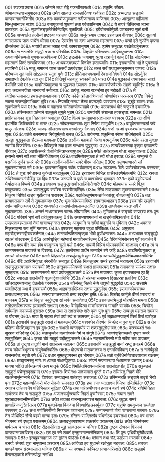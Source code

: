 001  सञ्जय उवाच
001a वर्तमाने तथा रौद्रे राजन्वीरवरक्षये
001c शकुनिः सौबलः श्रीमान्पाण्डवान्समुपाद्रवत्
002a तथैव सात्वतो राजन्हार्दिक्यः परवीरहा
002c अभ्यद्रवत सङ्ग्रामे पाण्डवानामनीकिनीम्
003a ततः काम्बोजमुख्यानां नदीजानाञ्च वाजिनाम्
003c आरट्टानां महीजानां सिन्धुजानाञ्च सर्वशः
004a वनायुजानां शुभ्राणां तथा पर्वतवासिनाम्
004c ये चापरे तित्तिरजा जवना वातरंहसः
005a सुवर्णालङ्कृतैरेतैर्वर्मवद्भिः सुकल्पितैः
005c हयैर्वातजवैर्मुख्यैः पाण्डवस्य सुतो बली
005e अभ्यवर्तत तत्सैन्यं हृष्टरूपः परन्तपः
006a अर्जुनस्याथ दायाद इरावान्नाम वीर्यवान्
006c सुतायां नागराजस्य जातः पार्थेन धीमता
007a ऐरावतेन सा दत्ता अनपत्या महात्मना
007c पत्यौ हते सुपर्णेन कृपणा दीनचेतना
008a भार्यार्थं ताञ्च जग्राह पार्थः कामवशानुगाम्
008c एवमेष समुत्पन्नः परक्षेत्रेऽर्जुनात्मजः
009a स नागलोके संवृद्धो मात्रा च परिरक्षितः
009c पितृव्येण परित्यक्तः पार्थद्वेषाद्दुरात्मना
010a रूपवान्वीर्यसम्पन्नो गुणवान्सत्यविक्रमः
010c इन्द्रलोकं जगामाशु श्रुत्वा तत्रार्जुनं गतम्
011a सोऽभिगम्य महात्मानं पितरं सत्यविक्रमम्
011c अभ्यवादयदव्यग्रो विनयेन कृताञ्जलिः
011e इरावानस्मि भद्रं ते पुत्रश्चाहं तवाभिभो
012a मातुः समागमो यश्च तत्सर्वं प्रत्यवेदयत्
012c तच्च सर्वं यथावृत्तमनुसस्मार पाण्डवः
013a परिष्वज्य सुतं चापि सोऽऽत्मनः सदृशं गुणैः
013c प्रीतिमानभवत्पार्थो देवराजनिवेशने
014a सोऽर्जुनेन समाज्ञप्तो देवलोके तदा नृप
014c प्रीतिपूर्वं महाबाहुः स्वकार्यं प्रति भारत
014e युद्धकाले त्वयास्माकं साह्यं देयमिति प्रभो
015a बाढमित्येवमुक्त्वा च युद्धकाल उपागतः
015c कामवर्णजवैरश्वैः संवृतो बहुभिर्नृप
016a ते हयाः काञ्चनापीडा नानावर्णा मनोजवाः
016c उत्पेतुः सहसा राजन्हंसा इव महोदधौ
017a ते त्वदीयान्समासाद्य हयसङ्घान्महाजवान्
017c क्रोडैः क्रोडानभिघ्नन्तो घोणाभिश्च परस्परम्
017e निपेतुः सहसा राजन्सुवेगाभिहता भुवि
018a निपतद्भिस्तथा तैश्च हयसङ्घैः परस्परम्
018c शुश्रुवे दारुणः शब्दः सुपर्णपतने यथा
019a तथैव च महाराज समेत्यान्योन्यमाहवे
019c परस्परवधं घोरं चक्रुस्ते हयसादिनः
020a तस्मिंस्तथा वर्तमाने सङ्कुले तुमुले भृशम्
020c उभयोरपि संशान्ता हयसङ्घाः समन्ततः
021a प्रक्षीणसायकाः शूरा निहताश्वाः श्रमातुराः
021c विलयं समनुप्राप्तास्तक्षमाणाः परस्परम्
022a ततः क्षीणे हयानीके किञ्चिच्छेषे च भारत
022c सौबलस्यात्मजाः शूरा निर्गता रणमूर्धनि
023a वायुवेगसमस्पर्शा जवे वायुसमांस्तथा
023c आरुह्य शीलसम्पन्नान्वयःस्थांस्तुरगोत्तमान्
024a गजो गवाक्षो वृषकश्चर्मवानार्जवः शुकः
024c षडेते बलसम्पन्ना निर्ययुर्महतो बलात्
025a वार्यमाणाः शकुनिना स्वैश्च योधैर्महाबलैः
025c सन्नद्धा युद्धकुशला रौद्ररूपा महाबलाः
026a तदनीकं महाबाहो भित्त्वा परमदुर्जयम्
026c बलेन महता युक्ताः स्वर्गाय विजयैषिणः
026e विविशुस्ते तदा हृष्टा गान्धारा युद्धदुर्मदाः
027a तान्प्रविष्टांस्तदा दृष्ट्वा इरावानपि वीर्यवान्
027c अब्रवीत्समरे योधान्विचित्राभरणायुधान्
028a यथैते धार्तराष्ट्रस्य योधाः सानुगवाहनाः
028c हन्यन्ते समरे सर्वे तथा नीतिर्विधीयताम्
029a बाढमित्येवमुक्त्वा ते सर्वे योधा इरावतः
029c जघ्नुस्ते वै परानीकं दुर्जयं समरे परैः
030a तदनीकमनीकेन समरे वीक्ष्य पातितम्
030c अमृष्यमाणास्ते सर्वे सुबलस्यात्मजा रणे
030e इरावन्तमभिद्रुत्य सर्वतः पर्यवारयन्
031a ताडयन्तः शितैः प्रासैश्चोदयन्तः परस्परम्
031c ते शूराः पर्यधावन्त कुर्वन्तो महदाकुलम्
032a इरावानथ निर्भिन्नः प्रासैस्तीक्ष्णैर्महात्मभिः
032c स्रवता रुधिरेणाक्तस्तोत्त्रैर्विद्ध इव द्विपः
033a उरस्यपि च पृष्ठे च पार्श्वयोश्च भृशाहतः
033c एको बहुभिरत्यर्थं धैर्याद्राजन्न विव्यथे
034a इरावानथ सङ्क्रुद्धः सर्वांस्तान्निशितैः शरैः
034c मोहयामास समरे विद्ध्वा परपुरञ्जयः
035a प्रासानुद्धृत्य सर्वांश्च स्वशरीरादरिंदमः
035c तैरेव ताडयामास सुबलस्यात्मजान्रणे
036a निकृष्य निशितं खड्गं गृहीत्वा च शरावरम्
036c पदातिस्तूर्णमागच्छज्जिघांसुः सौबलान्युधि
037a ततः प्रत्यागतप्राणाः सर्वे ते सुबलात्मजाः
037c भूयः क्रोधसमाविष्टा इरावन्तमथाद्रवन्
038a इरावानपि खड्गेन दर्शयन्पाणिलाघवम्
038c अभ्यवर्तत तान्सर्वान्सौबलान्बलदर्पितः
039a लाघवेनाथ चरतः सर्वे ते सुबलात्मजाः
039c अन्तरं नाध्यगच्छन्त चरन्तः शीघ्रगामिनः
040a भूमिष्ठमथ तं सङ्ख्ये सम्प्रदृश्य ततः पुनः
040c परिवार्य भृशं सर्वे ग्रहीतुमुपचक्रमुः
041a अथाभ्याशगतानां स खड्गेनामित्रकर्शनः
041c उपहस्तावहस्ताभ्यां तेषां गात्राण्यकृन्तत
042a आयुधानि च सर्वेषां बाहूनपि च भूषितान्
042c अपतन्त निकृत्ताङ्गा गता भूमिं गतासवः
043a वृषकस्तु महाराज बहुधा परिविक्षतः
043c अमुच्यत महारौद्रात्तस्माद्वीरावकर्तनात्
044a तान्सर्वान्पतितान्दृष्ट्वा भीतो दुर्योधनस्ततः
044c अभ्यभाषत सङ्क्रुद्धो राक्षसं घोरदर्शनम्
045a आर्श्यशृङ्गिं महेष्वासं मायाविनमरिंदमम्
045c वैरिणं भीमसेनस्य पूर्वं बकवधेन वै
046a पश्य वीर यथा ह्येष फल्गुनस्य सुतो बली
046c मायावी विप्रियं घोरमकार्षीन्मे बलक्षयम्
047a त्वं च कामगमस्तात मायास्त्रे च विशारदः
047c कृतवैरश्च पार्थेन तस्मादेनं रणे जहि
048a बाढमित्येवमुक्त्वा तु राक्षसो घोरदर्शनः
048c प्रययौ सिंहनादेन यत्रार्जुनसुतो युवा
049a स्वारूढैर्युद्धकुशलैर्विमलप्रासयोधिभिः
049c वीरैः प्रहारिभिर्युक्तः स्वैरनीकैः समावृतः
049e निहन्तुकामः समरे इरावन्तं महाबलम्
050a इरावानपि सङ्क्रुद्धस्त्वरमाणः पराक्रमी
050c हन्तुकामममित्रघ्नो राक्षसं प्रत्यवारयत्
051a तमापतन्तं सम्प्रेक्ष्य राक्षसः सुमहाबलः
051c त्वरमाणस्ततो मायां प्रयोक्तुमुपचक्रमे
052a तेन मायामयाः कॢप्ता हयास्तावन्त एव हि
052c स्वारूढा राक्षसैर्घोरैः शूलपट्टिशपाणिभिः
053a ते संरब्धाः समागम्य द्विसाहस्राः प्रहारिणः
053c अचिराद्गमयामासुः प्रेतलोकं परस्परम्
054a तस्मिंस्तु निहते सैन्ये तावुभौ युद्धदुर्मदौ
054c सङ्ग्रामे व्यवतिष्ठेतां यथा वै वृत्रवासवौ
055a आद्रवन्तमभिप्रेक्ष्य राक्षसं युद्धदुर्मदम्
055c इरावान्क्रोधसंरब्धः प्रत्यधावन्महाबलः
056a समभ्याशगतस्याजौ तस्य खड्गेन दुर्मतेः
056c चिच्छेद कार्मुकं दीप्तं शरावापं च पञ्चकम्
057a स निकृत्तं धनुर्दृष्ट्वा खं जवेन समाविशत्
057c इरावन्तमभिक्रुद्धं मोहयन्निव मायया
058a ततोऽन्तरिक्षमुत्पत्य इरावानपि राक्षसम्
058c विमोहयित्वा मायाभिस्तस्य गात्राणि सायकैः
058e चिच्छेद सर्वमर्मज्ञः कामरूपो दुरासदः
059a तथा स राक्षसश्रेष्ठः शरैः कृत्तः पुनः पुनः
059c सम्बभूव महाराज समवाप च यौवनम्
060a माया हि सहजा तेषां वयो रूपं च कामजम्
060c एवं तद्राक्षसस्याङ्गं छिन्नं छिन्नं व्यरोहत
061a इरावानपि सङ्क्रुद्धो राक्षसं तं महाबलम्
061c परश्वधेन तीक्ष्णेन चिच्छेद च पुनः पुनः
062a स तेन बलिना वीरश्छिद्यमान इव द्रुमः
062c राक्षसो व्यनदद्घोरं स शब्दस्तुमुलोऽभवत्
063a परश्वधक्षतं रक्षः सुस्राव रुधिरं बहु
063c ततश्चुक्रोध बलवांश्चक्रे वेगं च संयुगे
064a आर्श्यशृङ्गिस्ततो दृष्ट्वा समरे शत्रुमूर्जितम्
064c कृत्वा घोरं महद्रूपं ग्रहीतुमुपचक्रमे
064e सङ्ग्रामशिरसो मध्ये सर्वेषां तत्र पश्यताम्
065a तां दृष्ट्वा तादृशीं मायां राक्षसस्य महात्मनः
065c इरावानपि सङ्क्रुद्धो मायां स्रष्टुं प्रचक्रमे
066a तस्य क्रोधाभिभूतस्य संयुगेष्वनिवर्तिनः
066c योऽन्वयो मातृकस्तस्य स एनमभिपेदिवान्
067a स नागैर्बहुशो राजन्सर्वतः संवृतो रणे
067c दधार सुमहद्रूपमनन्त इव भोगवान्
067e ततो बहुविधैर्नागैश्छादयामास राक्षसम्
068a छाद्यमानस्तु नागैः स ध्यात्वा राक्षसपुङ्गवः
068c सौपर्णं रूपमास्थाय भक्षयामास पन्नगान्
069a मायया भक्षिते तस्मिन्नन्वये तस्य मातृके
069c विमोहितमिरावन्तमसिना राक्षसोऽवधीत्
070a सकुण्डलं समुकुटं पद्मेन्दुसदृशप्रभम्
070c इरावतः शिरो रक्षः पातयामास भूतले
071a तस्मिंस्तु निहते वीरे राक्षसेनार्जुनात्मजे
071c विशोकाः समपद्यन्त धार्तराष्ट्राः सराजकाः
072a तस्मिन्महति सङ्ग्रामे तादृशे भैरवे पुनः
072c महान्व्यतिकरो घोरः सेनयोः समपद्यत
073a हया गजाः पदाताश्च विमिश्रा दन्तिभिर्हताः
073c रथाश्च दन्तिनश्चैव पत्तिभिस्तत्र सूदिताः
074a तथा पत्तिरथौघाश्च हयाश्च बहवो रणे
074c रथिभिर्निहता राजंस्तव तेषां च सङ्कुले
075a अजानन्नर्जुनश्चापि निहतं पुत्रमौरसम्
075c जघान समरे शूरान्राज्ञस्तान्भीष्मरक्षिणः
076a तथैव तावका राजन्सृञ्जयाश्च महाबलाः
076c जुह्वतः समरे प्राणान्निजघ्नुरितरेतरम्
077a मुक्तकेशा विकवचा विरथाश्छिन्नकार्मुकाः
077c बाहुभिः समयुध्यन्त समवेताः परस्परम्
078a तथा मर्मातिगैर्भीष्मो निजघान महारथान्
078c कम्पयन्समरे सेनां पाण्डवानां महाबलः
079a तेन यौधिष्ठिरे सैन्ये बहवो मानवा हताः
079c दन्तिनः सादिनश्चैव रथिनोऽथ हयास्तथा
080a तत्र भारत भीष्मस्य रणे दृष्ट्वा पराक्रमम्
080c अत्यद्भुतमपश्याम शक्रस्येव पराक्रमम्
081a तथैव भीमसेनस्य पार्षतस्य च भारत
081c रौद्रमासीत्तदा युद्धं सात्वतस्य च धन्विनः
082a दृष्ट्वा द्रोणस्य विक्रान्तं पाण्डवान्भयमाविशत्
082c एक एव रणे शक्तो हन्तुमस्मान्ससैनिकान्
083a किं पुनः पृथिवीशूरैर्योधव्रातैः समावृतः
083c इत्यब्रुवन्महाराज रणे द्रोणेन पीडिताः
084a वर्तमाने तथा रौद्रे सङ्ग्रामे भरतर्षभ
084c उभयोः सेनयोः शूरा नामृष्यन्त परस्परम्
085a आविष्टा इव युध्यन्ते रक्षोभूता महाबलाः
085c तावकाः पाण्डवेयाश्च संरब्धास्तात धन्विनः
086a न स्म पश्यामहे कञ्चिद्यः प्राणान्परिरक्षति
086c सङ्ग्रामे दैत्यसङ्काशे तस्मिन्योद्धा नराधिप

